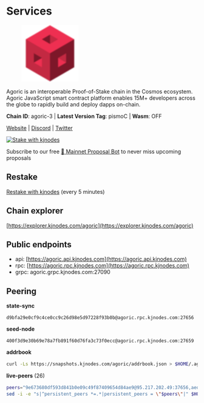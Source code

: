 # Services

<figure><img src="https://raw.githubusercontent.com/kj89/cosmos-images/main/logos/agoric.png" width="150" alt=""><figcaption></figcaption></figure>

Agoric is an interoperable Proof-of-Stake chain in the Cosmos ecosystem.  Agoric JavaScript smart contract platform enables 15M+ developers across the  globe to rapidly build and deploy dapps on-chain.

**Chain ID**: agoric-3 | **Latest Version Tag**: pismoC | **Wasm**: OFF

[Website](https://agoric.com) | [Discord](https://discord.com/invite/qDW8DRes4s) | [Twitter](https://twitter.com/agoric)

[![Stake with kjnodes](https://i.ibb.co/cr44Q8j/button-stake-with-kjnodes.png)](https://restake.app/agoric/agoricvaloper1ku5sm2twlsywdrp4wz3kfwgyrtqtp0lpr3nvk8)

Subscribe to our free [🤖 Mainnet Proposal Bot](https://t.me/kjnodes_proposal_bot) to never miss upcoming proposals

## Restake

[Restake with kjnodes](https://restake.app/agoric/agoricvaloper1ku5sm2twlsywdrp4wz3kfwgyrtqtp0lpr3nvk8) (every 5 minutes)
## Chain explorer
[https://explorer.kjnodes.com/agoric](https://explorer.kjnodes.com/agoric)

## Public endpoints

* api: [https://agoric.api.kjnodes.com](https://agoric.api.kjnodes.com)
* rpc: [https://agoric.rpc.kjnodes.com](https://agoric.rpc.kjnodes.com)
* grpc: agoric.grpc.kjnodes.com:27090

## Peering

**state-sync**

```text
d9bfa29e0cf9c4ce0cc9c26d98e5d97228f93b0b@agoric.rpc.kjnodes.com:27656
```

**seed-node**

```text
400f3d9e30b69e78a7fb891f60d76fa3c73f0ecc@agoric.rpc.kjnodes.com:27659
```

**addrbook**
```bash
curl -Ls https://snapshots.kjnodes.com/agoric/addrbook.json > $HOME/.agoric/config/addrbook.json
```

**live-peers** (26)
```bash
peers="9e673680df593d841b0e09c49f87409654d84ae9@95.217.202.49:37656,aede0d57cd77051cf1270675fa770c22e8074501@64.32.40.117:26656,f095bb53006ebddcbbf29c8df70dddcba6419e36@142.93.145.13:26656,d9bfa29e0cf9c4ce0cc9c26d98e5d97228f93b0b@65.109.88.38:27656,0837c0dac0bb15e79e64207bb0fa5a9a6fa42ad4@178.62.116.62:26656,c041ac25e8d0f34b453ebdbae00e72cad4bd7fd1@3.1.218.117:26656,a38a30c1dd31f63be2befd40b82964b215c3c288@165.22.251.28:26656,0464c8dded70d01f5ab50a8d6047a6b27ddf2ccd@84.244.95.232:26656,63bd6649f80362ce513027d99ef32c826fdbd259@45.9.62.136:26656,711f6f36a6ec3924b6d721de6adce604092e59f2@116.202.226.169:26656,506f9bca6ce2f29a2556427f90693a8ee1b100ff@178.128.238.183:26060,0f642db2770d4dd3e0d030b2f14f1365e40f3b38@82.100.58.101:26657,502eadf625fff2474284062eef8e6c0c57bc9667@142.132.131.250:26656,37933cb8069e22554e454294d529eddb0fdae145@52.56.185.212:26656,cf6854b4615508d264ad4404061b083aa70ce9c8@34.72.229.79:26656,9ed68bef54712b46713ac755ab7a6e7ad30694ef@192.99.44.79:14456,ca4c3b9d0cf78d934a3b972c328db2e4a9a66c42@64.32.40.114:26656,ebc272824924ea1a27ea3183dd0b9ba713494f83@195.3.220.135:27106,2aedd7163a8ee725507e461b13fb90c091ee1c42@128.0.51.32:26656,3ba7770c5a4a09259e5bc41cc79c5b1aeddae0de@34.118.76.216:26656,98d989f486d42ec75203f918495c420ca9665514@34.122.28.103:26656,8346a2f94b41b8f0d43c49e37ca2ffc9855936b7@34.28.102.95:26656,5667c0c934165759fb191bee5a7b759d08ed7623@65.108.213.61:26656,125911b3993930f69c873e3d8e80763d91cefab7@195.14.6.156:26656,cef26a8de3aa31f1f4e63898b38667b0816f35d3@14.224.155.176:26656,d56af8cb0716909f9b804e7dec8c1d34ae4eed16@65.108.142.81:26676"
sed -i -e "s|^persistent_peers *=.*|persistent_peers = \"$peers\"|" $HOME/.agoric/config/config.toml
```
